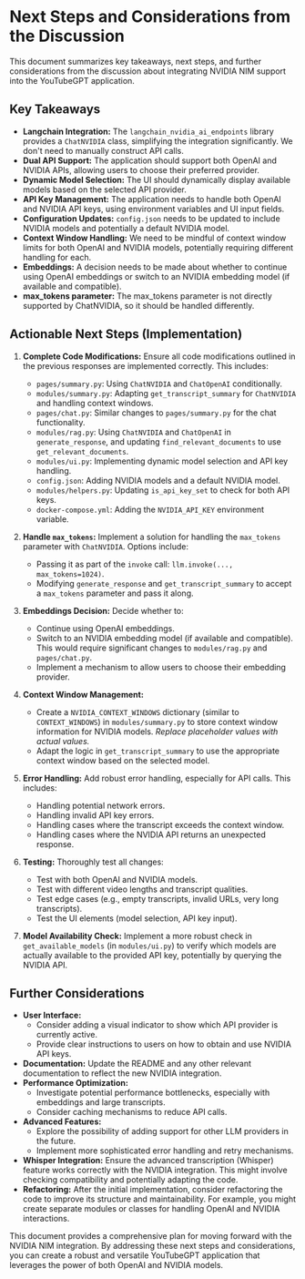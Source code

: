 # Next Steps and Considerations from the Discussion

This document summarizes key takeaways, next steps, and further considerations from the discussion about integrating NVIDIA NIM support into the YouTubeGPT application.

## Key Takeaways

*   **Langchain Integration:** The `langchain_nvidia_ai_endpoints` library provides a `ChatNVIDIA` class, simplifying the integration significantly. We don't need to manually construct API calls.
*   **Dual API Support:** The application should support both OpenAI and NVIDIA APIs, allowing users to choose their preferred provider.
*   **Dynamic Model Selection:** The UI should dynamically display available models based on the selected API provider.
*   **API Key Management:** The application needs to handle both OpenAI and NVIDIA API keys, using environment variables and UI input fields.
*   **Configuration Updates:** `config.json` needs to be updated to include NVIDIA models and potentially a default NVIDIA model.
*   **Context Window Handling:** We need to be mindful of context window limits for both OpenAI and NVIDIA models, potentially requiring different handling for each.
*   **Embeddings:** A decision needs to be made about whether to continue using OpenAI embeddings or switch to an NVIDIA embedding model (if available and compatible).
* **max_tokens parameter:** The max_tokens parameter is not directly supported by ChatNVIDIA, so it should be handled differently.

## Actionable Next Steps (Implementation)

1.  **Complete Code Modifications:** Ensure all code modifications outlined in the previous responses are implemented correctly. This includes:
    *   `pages/summary.py`: Using `ChatNVIDIA` and `ChatOpenAI` conditionally.
    *   `modules/summary.py`: Adapting `get_transcript_summary` for `ChatNVIDIA` and handling context windows.
    *   `pages/chat.py`: Similar changes to `pages/summary.py` for the chat functionality.
    *   `modules/rag.py`: Using `ChatNVIDIA` and `ChatOpenAI` in `generate_response`, and updating `find_relevant_documents` to use `get_relevant_documents`.
    *   `modules/ui.py`: Implementing dynamic model selection and API key handling.
    *   `config.json`: Adding NVIDIA models and a default NVIDIA model.
    *   `modules/helpers.py`: Updating `is_api_key_set` to check for both API keys.
    *   `docker-compose.yml`: Adding the `NVIDIA_API_KEY` environment variable.

2.  **Handle `max_tokens`:** Implement a solution for handling the `max_tokens` parameter with `ChatNVIDIA`.  Options include:
    *   Passing it as part of the `invoke` call: `llm.invoke(..., max_tokens=1024)`.
    *   Modifying `generate_response` and `get_transcript_summary` to accept a `max_tokens` parameter and pass it along.

3.  **Embeddings Decision:** Decide whether to:
    *   Continue using OpenAI embeddings.
    *   Switch to an NVIDIA embedding model (if available and compatible).  This would require significant changes to `modules/rag.py` and `pages/chat.py`.
    *   Implement a mechanism to allow users to choose their embedding provider.

4.  **Context Window Management:**
    *   Create a `NVIDIA_CONTEXT_WINDOWS` dictionary (similar to `CONTEXT_WINDOWS`) in `modules/summary.py` to store context window information for NVIDIA models.  *Replace placeholder values with actual values.*
    *   Adapt the logic in `get_transcript_summary` to use the appropriate context window based on the selected model.

5.  **Error Handling:** Add robust error handling, especially for API calls. This includes:
    *   Handling potential network errors.
    *   Handling invalid API key errors.
    *   Handling cases where the transcript exceeds the context window.
    *   Handling cases where the NVIDIA API returns an unexpected response.

6.  **Testing:** Thoroughly test all changes:
    *   Test with both OpenAI and NVIDIA models.
    *   Test with different video lengths and transcript qualities.
    *   Test edge cases (e.g., empty transcripts, invalid URLs, very long transcripts).
    *   Test the UI elements (model selection, API key input).

7. **Model Availability Check:** Implement a more robust check in `get_available_models` (in `modules/ui.py`) to verify which models are actually available to the provided API key, potentially by querying the NVIDIA API.

## Further Considerations

*   **User Interface:**
    *   Consider adding a visual indicator to show which API provider is currently active.
    *   Provide clear instructions to users on how to obtain and use NVIDIA API keys.
*   **Documentation:** Update the README and any other relevant documentation to reflect the new NVIDIA integration.
*   **Performance Optimization:**
    *   Investigate potential performance bottlenecks, especially with embeddings and large transcripts.
    *   Consider caching mechanisms to reduce API calls.
*   **Advanced Features:**
    *   Explore the possibility of adding support for other LLM providers in the future.
    *   Implement more sophisticated error handling and retry mechanisms.
* **Whisper Integration:** Ensure the advanced transcription (Whisper) feature works correctly with the NVIDIA integration.  This might involve checking compatibility and potentially adapting the code.
* **Refactoring:** After the initial implementation, consider refactoring the code to improve its structure and maintainability. For example, you might create separate modules or classes for handling OpenAI and NVIDIA interactions.

This document provides a comprehensive plan for moving forward with the NVIDIA NIM integration. By addressing these next steps and considerations, you can create a robust and versatile YouTubeGPT application that leverages the power of both OpenAI and NVIDIA models. 